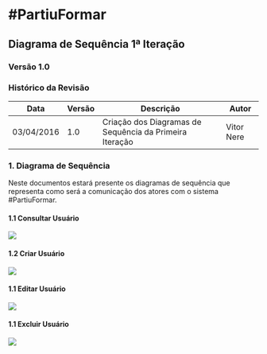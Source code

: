 <h1>#PartiuFormar</h1>

## **Diagrama de Sequência 1ª Iteração**

### **Versão 1.0**

### Histórico da Revisão
Data|Versão|Descrição|Autor
-----|------|---------|-------
03/04/2016|1.0|Criação dos Diagramas de Sequência da Primeira Iteração|Vitor Nere

### 1. Diagrama de Sequência

Neste documentos estará presente os diagramas de sequência que representa como será a comunicação dos atores com o sistema #PartiuFormar.

#### 1.1 Consultar Usuário

![](http://i.imgur.com/NSIL16t.png)

#### 1.2 Criar Usuário

![](http://i.imgur.com/Kf8gkt3.png)

#### 1.1 Editar Usuário

![](http://i.imgur.com/WIfoMZ8.png)

#### 1.1 Excluir Usuário

![](http://i.imgur.com/2GfIG0V.png)